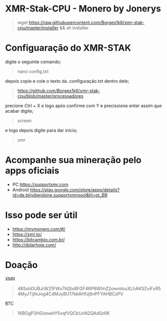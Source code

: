 # XMR-Stak-CPU - Monero by Jonerys 
> wget https://raw.githubusercontent.com/Borges1k6/xmr-stak-cpu/master/installer && sh installer


# Configuaração do XMR-STAK
digite o seguinte comando;

> nano config.txt

depois copie e cole o texto da .configuração.txt dentro dele;

> https://github.com/Borges1k6/xmr-stak-cpu/blob/master/processadores

precione Ctrl + X e logo após confirme com Y e precissione enter
assim que acabar digite;

> screen 

e logo depois digite para dar início;

> xmr

# Acompanhe sua mineração pelo apps oficiais

- PC https://supportxmr.com
- Android https://play.google.com/store/apps/details?id=de.blindjerobine.supportxmrpool&hl=pt_BR

# Isso pode ser útil 

- https://mymonero.com/#/
- https://xmr.to/
- https://bitcambio.com.br/
- http://dolarhoje.com/

# Doação

XMR
> 48SxhDUBJrW21FWx7tiQtx8FGF46P8WhhZ2owmtouXLhAKSZviFxR54MyJTijfeJog4CdMJyBU17kbAHfJj6nPFYAHBCzPV

BTC
> 16BGgP3HGixnwhY5vqfVQCbUxN2QAdQr6K
